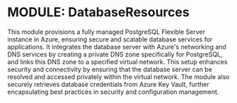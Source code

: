 # MODULE: DatabaseResources

This module provisions a fully managed PostgreSQL Flexible Server instance in Azure, ensuring secure and scalable database services for applications. It integrates the database server with Azure's networking and DNS services by creating a private DNS zone specifically for PostgreSQL, and links this DNS zone to a specified virtual network. This setup enhances security and connectivity by ensuring that the database server can be resolved and accessed privately within the virtual network. The module also securely retrieves database credentials from Azure Key Vault, further encapsulating best practices in security and configuration management.